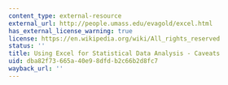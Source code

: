 ```yaml
---
content_type: external-resource
external_url: http://people.umass.edu/evagold/excel.html
has_external_license_warning: true
license: https://en.wikipedia.org/wiki/All_rights_reserved
status: ''
title: Using Excel for Statistical Data Analysis - Caveats
uid: dba82f73-665a-40e9-8dfd-b2c66b2d8fc7
wayback_url: ''
---
```

